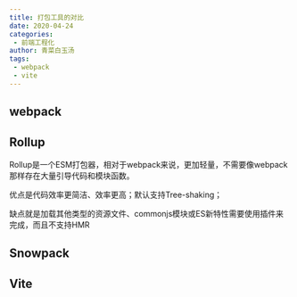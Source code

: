 ```yaml
---
title: 打包工具的对比
date: 2020-04-24
categories:
 - 前端工程化
author: 青菜白玉汤
tags:
 - webpack
 - vite
---
```


## webpack

## Rollup
Rollup是一个ESM打包器，相对于webpack来说，更加轻量，不需要像webpack那样存在大量引导代码和模块函数。

优点是代码效率更简洁、效率更高；默认支持Tree-shaking；

缺点就是加载其他类型的资源文件、commonjs模块或ES新特性需要使用插件来完成，而且不支持HMR

## Snowpack

## Vite